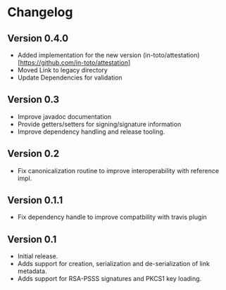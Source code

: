 # Changelog

## Version 0.4.0

- Added implementation for the new version (in-toto/attestation)[https://github.com/in-toto/attestation]
- Moved Link to legacy directory
- Update Dependencies for validation

## Version 0.3

- Improve javadoc documentation
- Provide getters/setters for signing/signature information
- Improve dependency handling and release tooling.

## Version 0.2

- Fix canonicalization routine to improve interoperability with reference impl.

## Version 0.1.1

- Fix dependency handle to improve compatbility with travis plugin

## Version 0.1

- Initial release.
- Adds support for creation, serialization and de-serialization of link
  metadata.
- Adds support for RSA-PSSS signatures and PKCS1 key loading.
